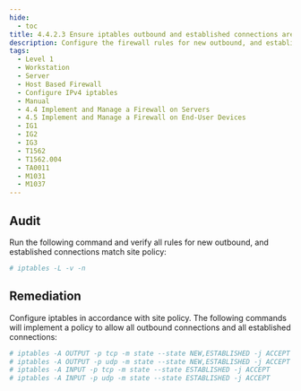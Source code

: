 ```yaml
---
hide:
  - toc
title: 4.4.2.3 Ensure iptables outbound and established connections are configured
description: Configure the firewall rules for new outbound, and established connections.
tags:
  - Level 1
  - Workstation
  - Server
  - Host Based Firewall
  - Configure IPv4 iptables
  - Manual
  - 4.4 Implement and Manage a Firewall on Servers
  - 4.5 Implement and Manage a Firewall on End-User Devices
  - IG1
  - IG2
  - IG3
  - T1562
  - T1562.004
  - TA0011
  - M1031
  - M1037
---
```


## Audit
Run the following command and verify all rules for new outbound, and established connections match site policy:
```bash
# iptables -L -v -n
```

## Remediation
Configure iptables in accordance with site policy. The following commands will implement a policy to allow all outbound connections and all established connections:
```bash
# iptables -A OUTPUT -p tcp -m state --state NEW,ESTABLISHED -j ACCEPT
# iptables -A OUTPUT -p udp -m state --state NEW,ESTABLISHED -j ACCEPT
# iptables -A INPUT -p tcp -m state --state ESTABLISHED -j ACCEPT
# iptables -A INPUT -p udp -m state --state ESTABLISHED -j ACCEPT
```
